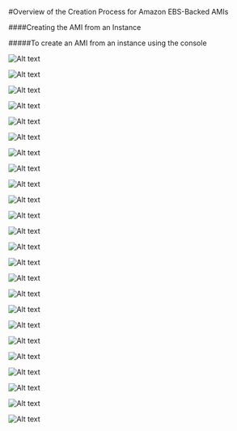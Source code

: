 #Overview of the Creation Process for Amazon EBS-Backed AMIs

####Creating the AMI from an Instance

#####To create an AMI from an instance using the console 

![Alt text](http://i62.tinypic.com/2q8ygdi.jpg)

![Alt text](http://i59.tinypic.com/2iifpmu.jpg)

![Alt text](http://i59.tinypic.com/2uemwec.jpg)

![Alt text](http://i58.tinypic.com/34ik4zc.jpg)

![Alt text](http://i60.tinypic.com/10qcvv7.jpg)

![Alt text](http://i57.tinypic.com/jjmyhf.jpg)

![Alt text](http://i61.tinypic.com/200sjmc.jpg)

![Alt text](http://i61.tinypic.com/2mx3b6o.jpg)

![Alt text](http://i62.tinypic.com/149z3mg.jpg)

![Alt text](http://i62.tinypic.com/mvkfpx.jpg)

![Alt text](http://i61.tinypic.com/4ucbxy.jpg)

![Alt text](http://i61.tinypic.com/xllenp.jpg)

![Alt text](http://i62.tinypic.com/11qle0j.jpg)

![Alt text](http://i58.tinypic.com/oian8l.jpg)

![Alt text](http://i57.tinypic.com/3355e9k.jpg)

![Alt text](http://i58.tinypic.com/2v2b968.jpg)

![Alt text](http://i60.tinypic.com/2eunyib.jpg)

![Alt text](http://i59.tinypic.com/166y72x.jpg)

![Alt text](http://i60.tinypic.com/2ylsk6v.jpg)

![Alt text](http://i61.tinypic.com/25iwsxk.jpg)

![Alt text](http://i57.tinypic.com/1ficd2.jpg)

![Alt text](http://i61.tinypic.com/zl2pvd.jpg)

![Alt text](http://i60.tinypic.com/29sk0g.jpg)

![Alt text](http://i61.tinypic.com/akgb60.jpg)
